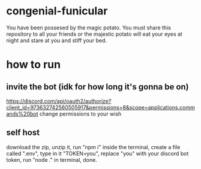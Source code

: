 # congenial-funicular
You have been possesed by the magic potato. You must share this repository to all your friends or the majestic potato will eat your eyes at night and stare at you and stiff your bed.

# how to run
## invite the bot (idk for how long it's gonna be on)
https://discord.com/api/oauth2/authorize?client_id=973632742560505917&permissions=8&scope=applications.commands%20bot
change permissions to your wish
## self host
download the zip, unzip it, run "npm i" inside the terminal, create a file called ".env", type in it "TOKEN=you", replace "you" with your discord bot token, run "node ." in terminal, done.
